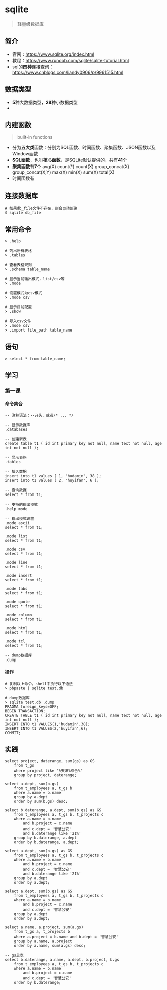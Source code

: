 # sqlite

> 轻量级数据库


## 简介

* 官网：<https://www.sqlite.org/index.html> 
* 教程：<https://www.runoob.com/sqlite/sqlite-tutorial.html>
* sql的**四种**连接查询：<https://www.cnblogs.com/liandy0906/p/9961515.html>


## 数据类型

* **5**种大数据类型，**28**种小数据类型
* <img class="lazy" data-url="./img/sqlite-data-types-210124.jpg" style="max-height: 500px">


## 内建函数
> built-in functions
* 分为**五大类**函数：分别为SQL函数、时间函数、聚集函数、JSON函数以及Window函数
* **SQL函数**，也叫**核心函数**，是SQLite默认提供的，共有**41**个
* **聚集函数**有**7**个
        avg(X)
        count(*)
        count(X)
        group_concat(X)
        group_concat(X,Y)
        max(X)
        min(X)
        sum(X)
        total(X)
* 时间函数有




## 连接数据库

    # 如果db_file文件不存在，则会自动创建
    $ sqlite db_file

## 常用命令

    > .help

    # 列出所有表格
    > .tables

    # 查看表格规则
    > .schema table_name

    # 显示当前输出模式，list/csv等
    > .mode

    # 设置模式为csv模式
    > .mode csv

    # 显示目前配置
    > .show

    # 导入csv文件
    > .mode csv
    > .import file_path table_name





## 语句

    > select * from table_name;


## 学习

### 第一课

#### 命令集合

    -- 注释语法：--开头，或者/* ... */

    -- 显示数据库
    .databases

    -- 创建新表
    create table t1 ( id int primary key not null, name text not null, age int not null );

    -- 显示表格
    .tables

    -- 插入数据
    insert into t1 values ( 1, "hudamin", 38 );
    insert into t1 values ( 2, "huyifan", 6 );

    -- 查询数据
    select * from t1;

    -- 支持的输出模式
    .help mode

    -- 输出模式设置
    .mode ascii
    select * from t1;

    .mode list
    select * from t1;

    .mode csv
    select * from t1;

    .mode line
    select * from t1;

    .mode insert
    select * from t1;

    .mode tabs
    select * from t1;

    .mode quote
    select * from t1;

    .mode column
    select * from t1;

    .mode html
    select * from t1;

    .mode tcl
    select * from t1;

    -- dump数据库
    .dump


#### 操作

    # 复制以上命令，shell中执行以下语法
    > pbpaste | sqlite test.db

    # dump数据库
    > sqlite test.db .dump
    PRAGMA foreign_keys=OFF;
    BEGIN TRANSACTION;
    CREATE TABLE t1 ( id int primary key not null, name text not null, age int not null );
    INSERT INTO t1 VALUES(1,'hudamin',38);
    INSERT INTO t1 VALUES(2,'huyifan',6);
    COMMIT;





## 实践

    select project, daterange, sum(gs) as GS 
        from t_gs 
        where project like '%天津%综合%' 
        group by project, daterange;

    select a.dept, sum(b.gs) 
        from t_employees a, t_gs b 
        where a.name = b.name 
        group by a.dept 
        order by sum(b.gs) desc;

    select b.daterange, a.dept, sum(b.gs) as GS
        from t_employees a, t_gs b, t_projects c 
        where a.name = b.name 
            and b.project = c.name
            and c.dept = '智慧公安'
            and b.daterange like '21%'
        group by b.daterange, a.dept
        order by b.daterange, a.dept;

    select a.dept, sum(b.gs) as GS
        from t_employees a, t_gs b, t_projects c 
        where a.name = b.name 
            and b.project = c.name
            and c.dept = '智慧公安'
            and b.daterange like '21%'
        group by a.dept
        order by a.dept;

    select a.dept, sum(b.gs) as GS
        from t_employees a, t_gs b, t_projects c 
        where a.name = b.name 
            and b.project = c.name
            and c.dept = '智慧公安'
        group by a.dept
        order by a.dept;

    select a.name, a.project, sum(a.gs) 
        from t_gs a, t_projects b 
        where a.project = b.name and b.dept = '智慧公安' 
        group by a.name, a.project 
        order by a.name, sum(a.gs) desc;

    -- gs总表
    select b.daterange, a.name, a.dept, b.project, b.gs
        from t_employees a, t_gs b, t_projects c 
        where a.name = b.name
            and b.project = c.name
            and c.dept = '智慧公安'
        order by b.daterange;



